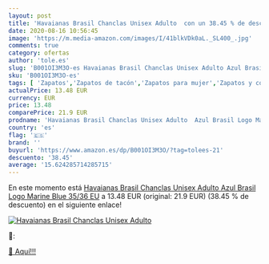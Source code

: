 ```yaml
---
layout: post
title: 'Havaianas Brasil Chanclas Unisex Adulto  con un 38.45 % de descuento'
date: 2020-08-16 10:56:45
image: 'https://m.media-amazon.com/images/I/41blkVDk0aL._SL400_.jpg'
comments: true
category: ofertas
author: 'tole.es'
slug: 'B001OI3M3O-es Havaianas Brasil Chanclas Unisex Adulto Azul Brasil Logo...'
sku: 'B001OI3M3O-es'
tags: [ 'Zapatos','Zapatos de tacón','Zapatos para mujer','Zapatos y complementos','chanclas', ]
actualPrice: 13.48 EUR
currency: EUR
price: 13.48
comparePrice: 21.9 EUR
prodname: 'Havaianas Brasil Chanclas Unisex Adulto  Azul Brasil Logo Marine Blue  35/36 EU'
country: 'es'
flag: '🇪🇸'
brand: ''
buyurl: 'https://www.amazon.es/dp/B001OI3M3O/?tag=tolees-21'
descuento: '38.45'
average: '15.624285714285715'
---
```


En este momento está [Havaianas Brasil Chanclas Unisex Adulto  Azul Brasil Logo Marine Blue  35/36 EU](https://www.amazon.es/dp/B001OI3M3O/?tag=tolees-21) a 13.48 EUR (original: 21.9 EUR) (38.45 %  de descuento) en el siguiente enlace!

[![Havaianas Brasil Chanclas Unisex Adulto ](https://m.media-amazon.com/images/I/41blkVDk0aL._SL400_.jpg)](https://www.amazon.es/dp/B001OI3M3O/?tag=tolees-21)

🔎:


[🛒 Aquí!!!](https://www.amazon.es/dp/B001OI3M3O/?tag=tolees-21)
